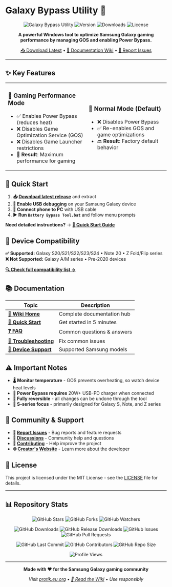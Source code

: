 # Galaxy Bypass Utility 🚀

<div align="center">

![Galaxy Bypass Utility](https://img.shields.io/badge/Galaxy%20Bypass-Utility-blue?style=for-the-badge&logo=android)
![Version](https://img.shields.io/github/v/release/MNDL-27/galaxy-bypass-utility?style=for-the-badge)
![Downloads](https://img.shields.io/github/downloads/MNDL-27/galaxy-bypass-utility/total?style=for-the-badge)
![License](https://img.shields.io/github/license/MNDL-27/galaxy-bypass-utility?style=for-the-badge)

**A powerful Windows tool to optimize Samsung Galaxy gaming performance by managing GOS and enabling Power Bypass.**

[📥 Download Latest](https://github.com/MNDL-27/galaxy-bypass-utility/releases/latest) • [📖 Documentation Wiki](https://github.com/MNDL-27/galaxy-bypass-utility/wiki) • [🐛 Report Issues](https://github.com/MNDL-27/galaxy-bypass-utility/issues)

</div>

---

## ✨ Key Features

<table>
<tr>
<td width="50%">

### 🚀 **Gaming Performance Mode**
- ✅ Enables Power Bypass (reduces heat)
- ❌ Disables Game Optimization Service (GOS) 
- ❌ Disables Game Launcher restrictions
- 🎯 **Result**: Maximum performance for gaming

</td>
<td width="50%">

### 🔄 **Normal Mode (Default)**
- ❌ Disables Power Bypass  
- ✅ Re-enables GOS and game optimizations
- 🔙 **Result**: Factory default behavior

</td>
</tr>
</table>

## 🎯 Quick Start

1. **📥 [Download latest release](https://github.com/MNDL-27/galaxy-bypass-utility/releases/latest)** and extract
2. **📱 Enable USB debugging** on your Samsung Galaxy device  
3. **🔌 Connect phone to PC** with USB cable
4. **▶️ Run `Battery Bypass Tool.bat`** and follow menu prompts

**Need detailed instructions?** → **[📖 Quick Start Guide](https://github.com/MNDL-27/galaxy-bypass-utility/wiki/Quick-Start-Guide)**

## 📱 Device Compatibility

**✅ Supported:** Galaxy S20/S21/S22/S23/S24 • Note 20 • Z Fold/Flip series  
**❌ Not Supported:** Galaxy A/M series • Pre-2020 devices

**[🔍 Check full compatibility list →](https://github.com/MNDL-27/galaxy-bypass-utility/wiki/Device-Compatibility)**

## 📚 Documentation

| Topic | Description |
|-------|-------------|
| **[📖 Wiki Home](https://github.com/MNDL-27/galaxy-bypass-utility/wiki)** | Complete documentation hub |
| **[🚀 Quick Start](https://github.com/MNDL-27/galaxy-bypass-utility/wiki/Quick-Start-Guide)** | Get started in 5 minutes |
| **[❓ FAQ](https://github.com/MNDL-27/galaxy-bypass-utility/wiki/FAQ)** | Common questions & answers |
| **[🔧 Troubleshooting](https://github.com/MNDL-27/galaxy-bypass-utility/wiki/Troubleshooting)** | Fix common issues |
| **[📱 Device Support](https://github.com/MNDL-27/galaxy-bypass-utility/wiki/Device-Compatibility)** | Supported Samsung models |

## ⚠️ Important Notes

- **🌡️ Monitor temperature** - GOS prevents overheating, so watch device heat levels
- **🔋 Power Bypass requires** 20W+ USB-PD charger when connected  
- **🔄 Fully reversible** - all changes can be undone through the tool
- **📱 S-series focus** - primarily designed for Galaxy S, Note, and Z series

## 🤝 Community & Support

- **🐛 [Report Issues](https://github.com/MNDL-27/galaxy-bypass-utility/issues)** - Bug reports and feature requests
- **💬 [Discussions](https://github.com/MNDL-27/galaxy-bypass-utility/discussions)** - Community help and questions  
- **🤝 [Contributing](CONTRIBUTING.md)** - Help improve the project
- **🌐 [Creator's Website](https://protik.eu.org)** - Learn more about the developer

## 📄 License

This project is licensed under the MIT License - see the [LICENSE](LICENSE) file for details.

---

## 📊 Repository Stats

<div align="center">

<!-- Repository Stats Badges -->
![GitHub Stars](https://img.shields.io/github/stars/MNDL-27/galaxy-bypass-utility?style=social)
![GitHub Forks](https://img.shields.io/github/forks/MNDL-27/galaxy-bypass-utility?style=social)
![GitHub Watchers](https://img.shields.io/github/watchers/MNDL-27/galaxy-bypass-utility?style=social)

<!-- Download and Activity Stats -->
![GitHub Downloads](https://img.shields.io/github/downloads/MNDL-27/galaxy-bypass-utility/total?style=flat&logo=github&color=green)
![GitHub Release Downloads](https://img.shields.io/github/downloads/MNDL-27/galaxy-bypass-utility/latest/total?style=flat&logo=github&color=blue)
![GitHub Issues](https://img.shields.io/github/issues/MNDL-27/galaxy-bypass-utility?style=flat&logo=github)
![GitHub Pull Requests](https://img.shields.io/github/issues-pr/MNDL-27/galaxy-bypass-utility?style=flat&logo=github)

<!-- Repository Health -->
![GitHub Last Commit](https://img.shields.io/github/last-commit/MNDL-27/galaxy-bypass-utility?style=flat&logo=git)
![GitHub Contributors](https://img.shields.io/github/contributors/MNDL-27/galaxy-bypass-utility?style=flat&logo=github)
![GitHub Repo Size](https://img.shields.io/github/repo-size/MNDL-27/galaxy-bypass-utility?style=flat&logo=github)

<!-- Visit Counter -->
![Profile Views](https://komarev.com/ghpvc/?username=MNDL-27&repo=galaxy-bypass-utility&color=brightgreen&style=flat&label=Repository+Views)

</div>

---

<div align="center">

**Made with ❤️ for the Samsung Galaxy gaming community**

*Visit [protik.eu.org](https://protik.eu.org) • [📖 Read the Wiki](https://github.com/MNDL-27/galaxy-bypass-utility/wiki) • Use responsibly*

</div>